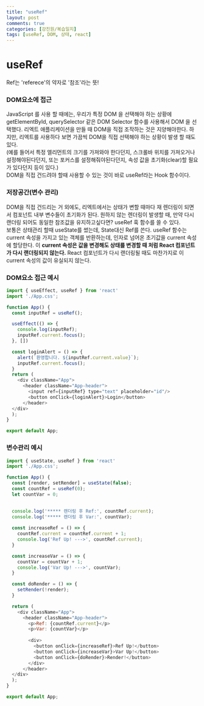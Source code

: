 ```yaml
---
title: "useRef"
layout: post
comments: true
categories: [강진원/복습일지]
tags: [useRef, DOM, 상태, react]
---
```

# useRef
Ref는 'referece'의 약자로 '참조'라는 뜻!   
### DOM요소에 접근 
JavaScript 를 사용 할 때에는, 우리가 특정 DOM 을 선택해야 하는 상황에 getElementById, querySelector 같은 DOM Selector 함수를 사용해서 DOM 을 선택했다.
리엑트 애플리케이션을 만들 때 DOM을 직접 조작하는 것은 지양해야한다. 하지만, 리엑트를 사용하다 보면 가끔씩 DOM을 직접 선택해야 하는 상황이 발생 할 때도 있다.   
(예를 들어서 특정 엘리먼트의 크기를 가져와야 한다던지, 스크롤바 위치를 가져오거나 설정해야된다던지, 또는 포커스를 설정해줘야된다던지, 속성 값을 초기화(clear)할 필요가 있다던지 등이 있다.)   
DOM을 직접 건드려야 할때 사용할 수 있는 것이 바로 useRef라는 Hook 함수이다.    

### 저장공간(변수 관리)
DOM을 직접 건드리는 거 외에도, 리엑트에서는 상태가 변할 때마다 재 렌더링이 되면서 컴포넌트 내부 변수들이 초기화가 된다. 원하지 않는 렌더링이 발생할 때, 만약 다시 랜더링 되어도 동일한 참조값을 유지하고싶다면? useRef 훅 함수를 쓸 수 있다.   
보통은 상태관리 할때 useState를 썼는데, State대신 Ref를 쓴다.
useRef 함수는 current 속성을 가지고 있는 객체를 반환하는데, 인자로 넘어온 초기값을 current 속성에 할당한다. 이 **current 속성은 값을 변경해도 상태를 변경할 때 처럼 React 컴포넌트가 다시 랜더링되지 않는다.** React 컴포넌트가 다시 랜더링될 때도 마찬가지로 이 current 속성의 값이 유실되지 않는다.

### DOM요소 접근 예시
```js
import { useEffect, useRef } from 'react'
import './App.css';

function App() {
  const inputRef = useRef();

  useEffect(() => {
    console.log(inputRef);
    inputRef.current.focus();
  }, [])

  const loginAlert = () => {
    alert(`환영합니다. ${inputRef.current.value}`);
    inputRef.current.focus();
  }
  return (
    <div className="App">
      <header className="App-header">
        <input ref={inputRef} type="text" placeholder="id"/>
        <button onClick={loginAlert}>Login</button>
      </header>
  </div>
  );
}

export default App;
```
### 변수관리 예시
```js
import { useState, useRef } from 'react'
import './App.css';

function App() {
  const [render, setRender] = useState(false);
  const countRef = useRef(0);
  let countVar = 0;

  
  console.log('***** 렌더링 후 Ref:', countRef.current);
  console.log('***** 렌더링 후 Var:', countVar);
  
  const increaseRef = () => {
    countRef.current = countRef.current + 1;
    console.log('Ref Up! --->', countRef.current);
  }

  const increaseVar = () => {
    countVar = countVar + 1;
    console.log('Var Up! --->', countVar);
  }

  const doRender = () => {
    setRender(!render);
  }

  return (
    <div className="App">
      <header className="App-header">
        <p>Ref: {countRef.current}</p>
        <p>Var: {countVar}</p>
        
        <div>
          <button onClick={increaseRef}>Ref Up!</button>
          <button onClick={increaseVar}>Var Up!</button>
          <button onClick={doRender}>Render!</button>
        </div>
      </header>
  </div>
  );
}

export default App;
```




